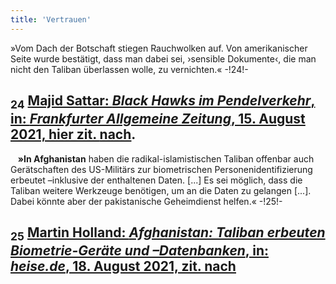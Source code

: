 ```yaml
---
title: 'Vertrauen'
---
```


»Vom Dach der Botschaft stiegen Rauchwolken auf. Von amerikanischer Seite wurde bestätigt, dass man dabei sei, ›sensible Dokumente‹, die man nicht den Taliban überlassen wolle, zu vernichten.« -!24!-
## <sub class="subscript">**24**</sub> [Majid Sattar: _Black Hawks im Pendelverkehr_, in: _Frankfurter Allgemeine Zeitung_, 15. August 2021, hier zit. <u>nach</u>](https://www.faz.net/-gq5-aesmp).
&nbsp;&nbsp;&nbsp;**»In Afghanistan** haben die radikal-islamistischen Taliban offenbar auch Gerätschaften des US-Militärs zur biometrischen Personenidentifizierung erbeutet –inklusive der enthaltenen Daten. [...] Es sei möglich, dass die Taliban weitere Werkzeuge benötigen, um an die Daten zu gelangen [...]. Dabei könnte aber der pakistanische Geheimdienst helfen.« -!25!-
## <sub class="subscript">**25**</sub> [Martin Holland: _Afghanistan: Taliban erbeuten Biometrie-Geräte und –Datenbanken_, in: _heise.de_, 18. August 2021, zit. <u>nach</u>](https://www.heise.de/-6168158)
